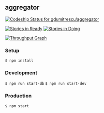 ## aggregator

[ ![Codeship Status for gdumitrescu/aggregator](https://codeship.com/projects/34ea2580-b9fe-0133-0d07-7e2e3c15f843/status?branch=master)](https://codeship.com/projects/135608)

[![Stories in Ready](https://badge.waffle.io/gdumitrescu/aggregator.svg?label=ready&title=Ready)](http://waffle.io/gdumitrescu/aggregator)
[![Stories in Doing](https://badge.waffle.io/gdumitrescu/aggregator.svg?label=in%20progress&title=Doing)](http://waffle.io/gdumitrescu/aggregator)

[![Throughput Graph](https://graphs.waffle.io/gdumitrescu/aggregator/throughput.svg)](https://waffle.io/gdumitrescu/aggregator/metrics)

### Setup

`$ npm install`

### Development

`$ npm run start-db`
`$ npm run start-dev`

### Production

`$ npm start`
